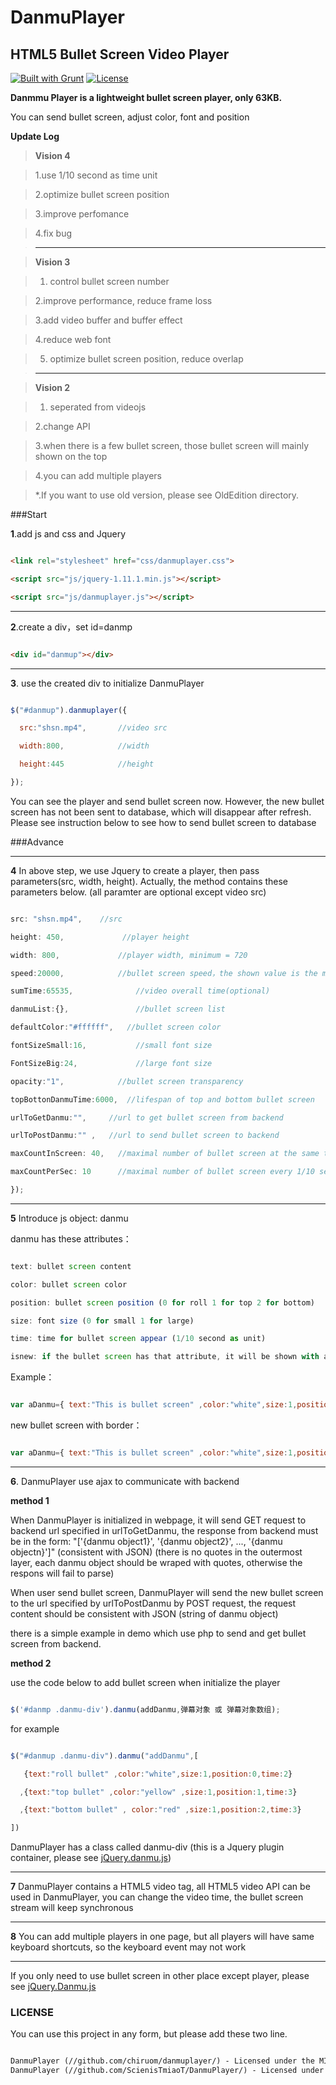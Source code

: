 # DanmuPlayer

## HTML5 Bullet Screen Video Player

[![Built with Grunt](https://cdn.gruntjs.com/builtwith.png)](http://gruntjs.com/)     [![License](http://img.shields.io/badge/license-MIT-brightgreen.svg)](http://opensource.org/licenses/MIT)



**Danmmu Player is a lightweight bullet screen player, only 63KB.**

You can send bullet screen, adjust color, font and position

**Update Log**

>**Vision 4**

>

>1.use 1/10 second as time unit

>

>2.optimize bullet screen position

>

>3.improve perfomance

>

>4.fix bug

>- - -

>**Vision 3**

>

>1. control bullet screen number

>

>2.improve performance, reduce frame loss

>

>3.add video buffer and buffer effect

>

>4.reduce web font

>

>5. optimize bullet screen position, reduce overlap

>- - -

> **Vision 2**

>

> 1. seperated from videojs

>

> 2.change API

>

> 3.when there is a few bullet screen, those bullet screen will mainly shown on the top

>

> 4.you can add multiple players

>

> *.If you want to use old version, please see OldEdition directory.



###Start



**1**.add js and css and Jquery



```html

<link rel="stylesheet" href="css/danmuplayer.css">

<script src="js/jquery-1.11.1.min.js"></script>

<script src="js/danmuplayer.js"></script>

```

---

**2**.create a div，set id=danmp



```html

<div id="danmup"></div>

```

---

**3**. use the created div to initialize DanmuPlayer



```javascript

$("#danmup").danmuplayer({

  src:"shsn.mp4",       //video src

  width:800,			//width

  height:445			//height

});

```

You can see the player and send bullet screen now.
However, the new bullet screen has not been sent to database, which will disappear after refresh.
Please see instruction below to see how to send bullet screen to database


###Advance

---

**4** In above step, we use Jquery to create a player, then pass parameters(src, width, height). Actually, the method contains these parameters below. (all paramter are optional except video src)


```javascript

src: "shsn.mp4",    //src

height: 450,             //player height

width: 800,				//player width, minimum = 720

speed:20000,			//bullet screen speed，the shown value is the millisecond for bullet screen pass 672 pixel

sumTime:65535,				//video overall time(optional)

danmuList:{},				//bullet screen list

defaultColor:"#ffffff",   //bullet screen color

fontSizeSmall:16,			//small font size

FontSizeBig:24,				//large font size

opacity:"1",  			//bullet screen transparency

topBottonDanmuTime:6000,  //lifespan of top and bottom bullet screen

urlToGetDanmu:"",     //url to get bullet screen from backend

urlToPostDanmu:"" ,   //url to send bullet screen to backend

maxCountInScreen: 40,   //maximal number of bullet screen at the same time, priority for latest bullet screen

maxCountPerSec: 10      //maximal number of bullet screen every 1/10 second, priority for latest bullet screen

});

```

---

**5** Introduce js object: danmu

danmu has these attributes：



```javascript

text: bullet screen content

color: bullet screen color

position: bullet screen position (0 for roll 1 for top 2 for bottom)

size: font size (0 for small 1 for large)

time: time for bullet screen appear (1/10 second as unit)

isnew: if the bullet screen has that attribute, it will be shown with a border

```



Example：

```javascript

var aDanmu={ text:"This is bullet screen" ,color:"white",size:1,position:0,time:2};

```

new bullet screen with border：

```javascript

var aDanmu={ text:"This is bullet screen" ,color:"white",size:1,position:1,time:2,isnew:1};

```







---

**6**. DanmuPlayer use ajax to communicate with backend



**method 1**


When DanmuPlayer is initialized in webpage, it will send GET request to backend url specified in urlToGetDanmu, the response from backend must be in the form: "['{danmu object1}', '{danmu object2}', ..., '{danmu objectn}']" (consistent with JSON) (there is no quotes in the outermost layer, each danmu object should be wraped with quotes, otherwise the respons will fail to parse)

When user send bullet screen, DanmuPlayer will send the new bullet screen to the url specified by urlToPostDanmu by POST request,
the request content should be consistent with JSON (string of danmu object)

there is a simple example in demo which use php to send and get bullet screen from backend.



**method 2**


use the code below to add bullet screen when initialize the player

```javascript

$('#danmp .danmu-div').danmu(addDanmu,弹幕对象 或 弹幕对象数组);

```

for example

```javascript

$("#danmup .danmu-div").danmu("addDanmu",[

   {text:"roll bullet" ,color:"white",size:1,position:0,time:2}

  ,{text:"top bullet" ,color:"yellow" ,size:1,position:1,time:3}

  ,{text:"bottom bullet" , color:"red" ,size:1,position:2,time:3}

])

```

DanmuPlayer has a class called danmu-div (this is a Jquery plugin container, please see [jQuery.danmu.js](http://github.com/chiruom/danmu))



---

**7** DanmuPlayer contains a HTML5 video tag, all HTML5 video API can be used in DanmuPlayer, you can change the video time, the bullet screen stream will keep synchronous

---


**8** You can add multiple players in one page, but all players will have same keyboard shortcuts, so the keyboard event may not work



---

If you only need to use bullet screen in other place except player, please see [jQuery.Danmu.js](http://github.com/chiruom/danmu)

### LICENSE

You can use this project in any form, but please add these two line.

```html

DanmuPlayer (//github.com/chiruom/danmuplayer/) - Licensed under the MIT license
DanmuPlayer (//github.com/ScienisTmiaoT/DanmuPlayer/) - Licensed under the MIT license

```



